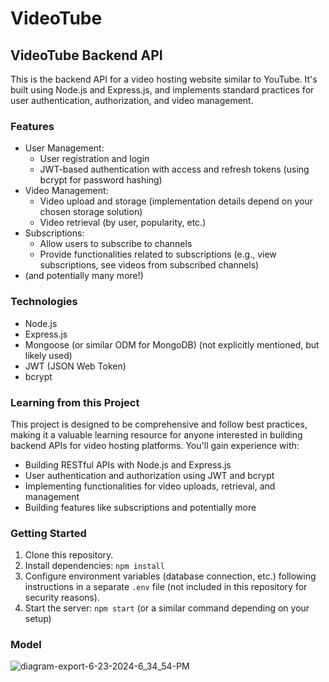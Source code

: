
# VideoTube

## VideoTube Backend API

This is the backend API for a video hosting website similar to YouTube. It's built using Node.js and Express.js, and implements standard practices for user authentication, authorization, and video management.

### Features

* User Management:
    * User registration and login
    * JWT-based authentication with access and refresh tokens (using bcrypt for password hashing)
* Video Management:
    * Video upload and storage (implementation details depend on your chosen storage solution)
    * Video retrieval (by user, popularity, etc.)
* Subscriptions:
    * Allow users to subscribe to channels
    * Provide functionalities related to subscriptions (e.g., view subscriptions, see videos from subscribed channels)
*  (and potentially many more!)

### Technologies

* Node.js
* Express.js
* Mongoose (or similar ODM for MongoDB) (not explicitly mentioned, but likely used)
* JWT (JSON Web Token)
* bcrypt

### Learning from this Project

This project is designed to be comprehensive and follow best practices, making it a valuable learning resource for anyone interested in building backend APIs for video hosting platforms. You'll gain experience with:

* Building RESTful APIs with Node.js and Express.js
* User authentication and authorization using JWT and bcrypt
* Implementing functionalities for video uploads, retrieval, and management
* Building features like subscriptions and potentially more

### Getting Started

1. Clone this repository.
2. Install dependencies: `npm install`
3. Configure environment variables (database connection, etc.) following instructions in a separate `.env` file (not included in this repository for security reasons).
4. Start the server: `npm start` (or a similar command depending on your setup)

### Model

![diagram-export-6-23-2024-6_34_54-PM](https://github.com/madhuramkulshrestha123/Videotube/assets/128170524/eb5c006a-8984-4ff6-ad7a-6660d0e32c18)

